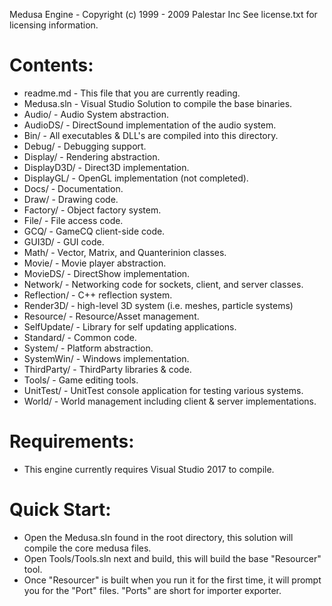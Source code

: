 Medusa Engine - Copyright (c) 1999 - 2009 Palestar Inc
See license.txt for licensing information.

# Contents:
* readme.md - This file that you are currently reading.
* Medusa.sln - Visual Studio Solution to compile the base binaries.
* Audio/ - Audio System abstraction.
* AudioDS/ - DirectSound implementation of the audio system.
* Bin/ - All executables & DLL's are compiled into this directory.
* Debug/ - Debugging support.
* Display/ - Rendering abstraction.
* DisplayD3D/ - Direct3D implementation.
* DisplayGL/ - OpenGL implementation (not completed).
* Docs/ - Documentation.
* Draw/ - Drawing code.
* Factory/ - Object factory system.
* File/ - File access code.
* GCQ/ - GameCQ client-side code.
* GUI3D/ - GUI code.
* Math/ - Vector, Matrix, and Quanterinion classes.
* Movie/ - Movie player abstraction.
* MovieDS/ - DirectShow implementation.
* Network/ - Networking code for sockets, client, and server classes.
* Reflection/ - C++ reflection system.
* Render3D/ - high-level 3D system (i.e. meshes, particle systems)
* Resource/ - Resource/Asset management.
* SelfUpdate/ - Library for self updating applications.
* Standard/ - Common code.
* System/ - Platform abstraction.
* SystemWin/ - Windows implementation.
* ThirdParty/ - ThirdParty libraries & code.
* Tools/ - Game editing tools.
* UnitTest/ - UnitTest console application for testing various systems.
* World/ - World management including client & server implementations.


# Requirements:
* This engine currently requires Visual Studio 2017 to compile. 

# Quick Start:
* Open the Medusa.sln found in the root directory, this solution will compile the core medusa files. 
* Open Tools/Tools.sln next and build, this will build the base "Resourcer" tool. 
* Once "Resourcer" is built when you run it for the first time, it will prompt you for the "Port" files. "Ports" are short for importer
exporter. 